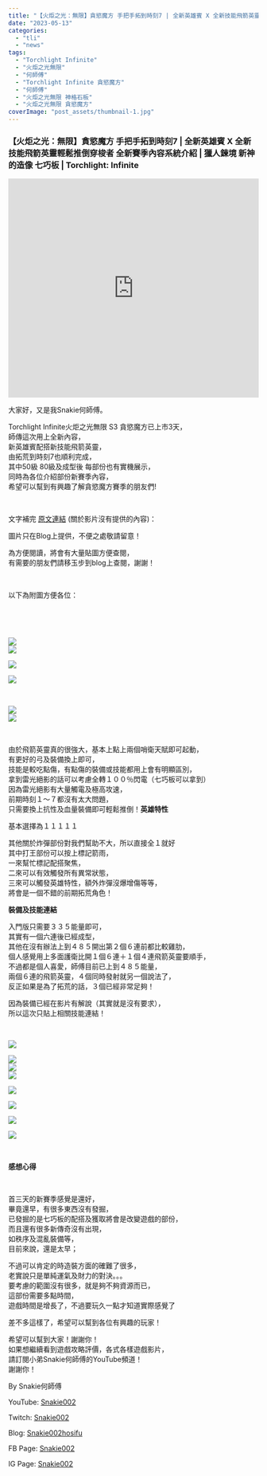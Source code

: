 ```yaml
---
title: "【火炬之光：無限】貪慾魔方 手把手拓到時刻7 | 全新英雄賓 X 全新技能飛箭英靈輕鬆推倒穿梭者 | 全新賽季內容系統介紹 | 獵人鍊境 新神的造像 七巧板 | Torchlight: Infinite"
date: "2023-05-13"
categories: 
  - "tli"
  - "news"
tags: 
  - "Torchlight Infinite"
  - "火炬之光無限"
  - "何師傅"
  - "Torchlight Infinite 貪慾魔方"
  - "何師傅"
  - "火炬之光無限 神格石板"
  - "火炬之光無限 貪慾魔方"
coverImage: "post_assets/thumbnail-1.jpg"
---
```


### 【火炬之光：無限】貪慾魔方 手把手拓到時刻7 | 全新英雄賓 X 全新技能飛箭英靈輕鬆推倒穿梭者 全新賽季內容系統介紹 | 獵人鍊境 新神的造像 七巧板 | Torchlight: Infinite

<iframe width="100%" height="440"src="https://www.youtube.com/embed/YHxicxhH0Go"
  title="YouTube video player" frameborder="0" allow="accelerometer; autoplay;
  clipboard-write; encrypted-media; gyroscope; picture-in-picture; web-share"
  referrerpolicy="strict-origin-when-cross-origin" allowfullscreen></iframe>
  
大家好，又是我Snakie何師傅。  

  
Torchlight Infinite火炬之光無限 S3 貪慾魔方已上市3天，  
師傳這次用上全新內容，  
新英雄賓配搭新技能飛箭英靈，  
由拓荒到時刻7也順利完成，  
其中50級 80級及成型後 每部份也有實機展示，  
同時為各位介紹部份新賽季內容，  
希望可以幫到有興趣了解貪慾魔方賽季的朋友們!  

  
   

  
文字補完 [原文連結](https://snakie002hosifu.blog/tli-s3-bing) (關於影片沒有提供的內容)：  

  
圖片只在Blog上提供，不便之處敬請留意！  

  
為方便閱讀，將會有大量貼圖方便查閱，  
有需要的朋友們請移玉步到blog上查閱，謝謝！  

  
   

  
以下為附圖方便各位：  

  
   

  
   

  
![](post_assets/1-1024x576.jpg)  
![](post_assets/2-1024x576.jpg)  

  
![](post_assets/3-1024x576.jpg)  

  
![](post_assets/4-1024x576.jpg)  

  
   

  
![](post_assets/5-1024x576.jpg)  
![](post_assets/6-1024x576.jpg)  

  
   

  
由於飛箭英靈真的很強大，基本上點上兩個哨衛天賦即可起動，  
有更好的弓及裝備換上即可，  
技能是較吃點傷，有點傷的裝備或技能都用上會有明顯區別，  
拿到雷光絕影的話可以考慮全轉１００％閃電（七巧板可以拿到）  
因為雷光絕影有大量觸電及極高攻速，  
前期時刻１～７都沒有太大問題，  
只需要換上抗性及血量裝備即可輕鬆推倒！**英雄特性**  

  
基本選擇為１１１１１  

  
其他關於炸彈部份對我們幫助不大，所以直接全１就好  
其中打王部份可以按上標記箭雨，  
一來幫忙標記配搭聚焦，  
二來可以有效觸發所有異常狀態，  
三來可以觸發英雄特性，額外炸彈沒爆增傷等等，  
將會是一個不錯的前期拓荒角色！  

  
**裝備及技能連結**  

  
入門版只需要３３５能量即可，  
其實有一個六連後已經成型，  
其他在沒有辦法上到４８５開出第２個６連前都比較雞肋，  
個人感覺用上多面護衛比開１個６連＋１個４連飛箭英靈要順手，  
不過都是個人喜愛，師傅目前已上到４８５能量，  
兩個６連的飛箭英靈，４個同時發射就另一個說法了，  
反正如果是為了拓荒的話，３個已經非常足夠！  

  
因為裝備已經在影片有解說（其實就是沒有要求），  
所以這次只貼上相關技能連結！  

  
   

  
![](post_assets/S1-1024x576.jpg)  

  
![](post_assets/S4-1024x576.jpg)  
![](post_assets/S3-1024x576.jpg)  
![](post_assets/S2-1024x576.jpg)  

  
![](post_assets/S5-1024x576.jpg)  

  
![](post_assets/S6-1024x576.jpg)  

  
![](post_assets/S7-1024x576.jpg)  

  
![](post_assets/S8-1024x576.jpg)  

  
   

  
**感想心得**  

  
   

  
首三天的新賽季感覺是還好，  
畢竟還早，有很多東西沒有發掘，  
已發掘的是七巧板的配搭及獲取將會是改變遊戲的部份，  
而且還有很多新傳奇沒有出現，  
如秩序及混亂裝備等，  
目前來說，還是太早；  

  
不過可以肯定的時造裝方面的確難了很多，  
老實說只是單純運氣及財力的對決。。。  
要考慮的範圍沒有很多，就是夠不夠資源而已，  
這部份需要多點時間，  
遊戲時間是增長了，不過要玩久一點才知道實際感覺了  

  
差不多這樣了，希望可以幫到各位有興趣的玩家！  

  
希望可以幫到大家！謝謝你！  
如果想繼續看到遊戲攻略評價，各式各樣遊戲影片，  
請訂閱小弟Snakie何師傅的YouTube頻道！  
謝謝你！  

  
By Snakie何師傅  

  
YouTube: [Snakie002](https://www.youtube.com/channel/UCDOMLG_RBSoqVHK3sIYJeLA)  

  
Twitch: [Snakie002](https://www.twitch.tv/snakie002/)  

  
Blog: [Snakie002hosifu](https://snakie002hosifu.blog/)  

  
FB Page: [Snakie002](https://www.facebook.com/Snakie002/)  

  
IG Page: [Snakie002](https://www.instagram.com/snakie002/)
